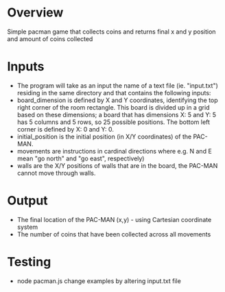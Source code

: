 
# Overview
Simple pacman game that collects coins and returns final x and y position and amount of coins collected

# Inputs
- The program will take as an input the name of a text file (ie. "input.txt") residing in the same directory and that contains the following inputs:
- board_dimension is defined by X and Y coordinates, identifying the top right corner of the room rectangle. This board is divided up in a grid based on these dimensions; a board that has dimensions X: 5 and Y: 5 has 5 columns and 5 rows, so 25 possible positions. The bottom left corner is defined by X: 0 and Y: 0.
- initial_position is the initial position (in X/Y coordinates) of the PAC-MAN.
- movements are instructions in cardinal directions where e.g. N and E mean "go north" and "go east", respectively)
- walls are the X/Y positions of walls that are in the board, the PAC-MAN cannot move through walls.

# Output
- The final location of the PAC-MAN (x,y) - using Cartesian coordinate system
- The number of coins that have been collected across all movements

# Testing 
- node pacman.js
change examples by altering input.txt file

